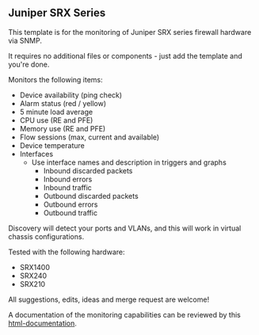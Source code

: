 
Juniper SRX Series
------------------

This template is for the monitoring of Juniper SRX series firewall hardware via SNMP.

It requires no additional files or components - just add the template and you're done.

Monitors the following items:

* Device availability (ping check)
* Alarm status (red / yellow)
* 5 minute load average
* CPU use (RE and PFE)
* Memory use (RE and PFE)
* Flow sessions (max, current and available)
* Device temperature
* Interfaces
  * Use interface names and description in triggers and graphs
	* Inbound discarded packets
	* Inbound errors
	* Inbound traffic
	* Outbound discarded packets
	* Outbound errors
	* Outbound traffic

Discovery will detect your ports and VLANs, and this will work in virtual chassis configurations.

Tested with the following hardware:

* SRX1400
* SRX240
* SRX210

All suggestions, edits, ideas and merge request are welcome!

A documentation of the monitoring capabilities can be reviewed by this [html-documentation](http://htmlpreview.github.io/?https://github.com/vico-research-and-consulting/zabbix-juniper-srx-firewall-template/blob/master/documentation/Custom_-_HW_-_Juniper_SRX.html).
